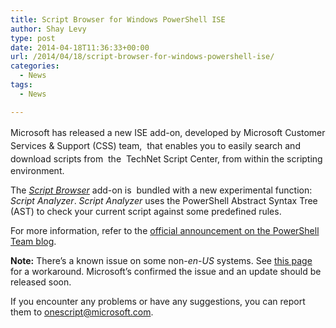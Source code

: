 ```yaml
---
title: Script Browser for Windows PowerShell ISE
author: Shay Levy
type: post
date: 2014-04-18T11:36:33+00:00
url: /2014/04/18/script-browser-for-windows-powershell-ise/
categories:
  - News
tags:
  - News

---
```

<span style="line-height: 1.5em;">Microsoft has released a new ISE add-on, developed by Microsoft Customer Services & Support (CSS) team,  that enables you to </span>easily<span style="line-height: 1.5em;"> search and download scripts </span>from  the  TechNet Script Center, from within the scripting environment.

The [_Script Browser_][1] add-on is  bundled with a new experimental function: _Script Analyzer_. _Script Analyzer_ uses the PowerShell Abstract Syntax Tree (AST) to check your current script against some predefined rules.

For more information, refer to the [official announcement on the PowerShell Team blog][2].

**Note:** There&#8217;s a known issue on some non-_en-US_ systems. See [this page][3] for a workaround. Microsoft&#8217;s confirmed the issue and an update should be released soon.

If you encounter any problems or have any suggestions, you can report them to onescript@microsoft.com.

[1]: http://www.microsoft.com/en-us/download/details.aspx?id=42525
[2]: http://blogs.msdn.com/b/powershell/archive/2014/04/16/a-world-of-scripts-at-your-fingertips-introducing-script-browser.aspx
[3]: http://powershelltaskforce.com/2014/04/problem-with-the-new-script-browser-add-on-for-ise-and-culture-settings/